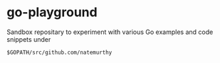 # go-playground

Sandbox repositary to experiment with various Go examples and code snippets under

```
$GOPATH/src/github.com/natemurthy
```
